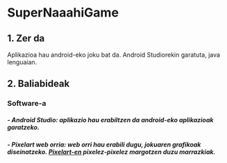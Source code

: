 # SuperNaaahiGame

## 1. Zer da

Aplikazioa hau android-eko joku bat da. Android Studiorekin garatuta, java lenguaian.

## 2. Baliabideak

### Software-a 

##### - Android Studio: aplikazio hau erabiltzen da android-eko aplikazioak garatzeko.

##### - Pixelart web orria: web orri hau erabili dugu, jokuaren grafikoak diseinatzeko. *[Pixelart-en](https://www.pixilart.com/)* pixelez-pixelez margotzen duzu marrazkiak.
